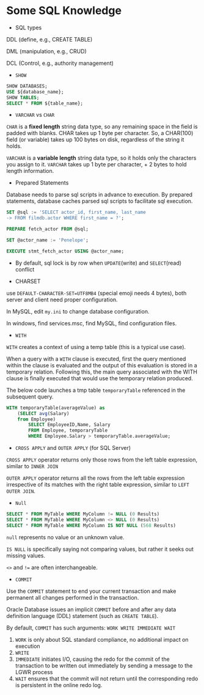 # Some SQL Knowledge

* SQL types

DDL (define, e.g., CREATE TABLE) 

DML (manipulation, e.g., CRUD)

DCL (Control, e.g., authority management)

* `SHOW`
```sql
SHOW DATABASES;
USE ${database_name};
SHOW TABLES;
SELECT * FROM ${table_name};
```

* `VARCHAR` vs `CHAR`

`CHAR` is a **fixed length** string data type, so any remaining space in the field is padded with blanks. CHAR takes up 1 byte per character. So, a CHAR(100) field (or variable) takes up 100 bytes on disk, regardless of the string it holds.

`VARCHAR` is a **variable length** string data type, so it holds only the characters you assign to it. `VARCHAR` takes up 1 byte per character, + 2 bytes to hold length information.  

* Prepared Statements

Database needs to parse sql scripts in advance to execution. By prepared statements, database caches parsed sql scripts to facilitate sql execution.

```sql
SET @sql := 'SELECT actor_id, first_name, last_name
-> FROM filmdb.actor WHERE first_name = ?';

PREPARE fetch_actor FROM @sql;

SET @actor_name := 'Penelope';

EXECUTE stmt_fetch_actor USING @actor_name;
```

* By default, sql lock is by row when `UPDATE`(write) and `SELECT`(read) conflict

* CHARSET

use `DEFAULT-CHARACTER-SET=UTF8MB4` (special emoji needs 4 bytes), both server and client need proper configuration.

In MySQL, edit `my.ini` to change database configuration.

In windows, find services.msc, find MySQL, find configuration files.

* `WITH`

`WITH` creates a context of using a temp table (this is a typical use case).

When a query with a `WITH` clause is executed, first the query mentioned within the clause is evaluated and the output of this evaluation is stored in a temporary relation. Following this, the main query associated with the WITH clause is finally executed that would use the temporary relation produced. 

The below code launches a tmp table `temporaryTable` referenced in the subsequent query.
```sql
WITH temporaryTable(averageValue) as
    (SELECT avg(Salary)
    from Employee)
        SELECT EmployeeID,Name, Salary 
        FROM Employee, temporaryTable 
        WHERE Employee.Salary > temporaryTable.averageValue;
```

* `CROSS APPLY` and `OUTER APPLY` (for SQL Server)

`CROSS APPLY` operator returns only those rows from the left table expression, similar to `INNER JOIN ` 

`OUTER APPLY` operator returns all the rows from the left table expression irrespective of its matches with the right table expression, similar to `LEFT OUTER JOIN`.

* `Null`

```sql
SELECT * FROM MyTable WHERE MyColumn != NULL (0 Results)
SELECT * FROM MyTable WHERE MyColumn <> NULL (0 Results)
SELECT * FROM MyTable WHERE MyColumn IS NOT NULL (568 Results)
```

`null` represents no value or an unknown value. 

`IS NULL` is specifically saying not comparing values, but rather it seeks out missing values.

`<>` and `!=` are often interchangeable.

* `COMMIT`

Use the `COMMIT` statement to end your current transaction and make permanent all changes performed in the transaction. 

Oracle Database issues an implicit `COMMIT` before and after any data definition language (DDL) statement (such as `CREATE TABLE`).

By default, `COMMIT` has such arguments: `WORK WRITE IMMEDIATE WAIT`
1. `WORK` is only about SQL standard compliance, no additional impact on execution
2. `WRITE`
3. `IMMEDIATE` initiates I/O, causing the redo for the commit of the transaction to be written out immediately by sending a message to the LGWR process
4. `WAIT` ensures that the commit will not return until the corresponding redo is persistent in the online redo log.